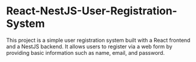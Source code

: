 # React-NestJS-User-Registration-System
This project is a simple user registration system built with a React frontend and a NestJS backend. It allows users to register via a web form by providing basic information such as name, email, and password.
